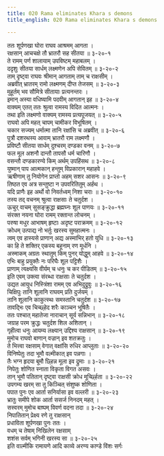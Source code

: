 ```yaml
---
title: 020 Rama eliminates Khara s demons
title_english: 020 Rama eliminates Khara s demons

---
```

<div class="audioEmbed"  caption="श्रीराम-हरिसीताराममूर्ति-घनपाठिभ्यां वचनम्" src="https://archive.org/download/Ramayana-recitation-Sriram-harisItArAmamUrti-Ghanapaati-v2/Kanda_3/Kanda_3_ARK-020-Chaturdhasha_Rakshasa_Samharaha.mp3"></div>

ततः शूर्पणखा घोरा राघव आश्रमम् आगता ।  
रक्षसान् आचचक्षे तौ भ्रातरौ सह सीतया ॥ ३-२०-१  
ते रामम् पर्ण शालायाम् उपविष्टम् महाबलम् ।  
ददृशुः सीतया सार्धम् लक्ष्मणेन अपि सेवितम् ॥ ३-२०-२  
ताम् दृष्ट्वा राघवः श्रीमान् आगताम् ताम् च राक्षसीम् ।  
अब्रवीत् भ्रातरम् रामो लक्ष्मणम् दीप्त तेजसम् ॥ ३-२०-३  
मुहूर्तम् भव सौमित्रे सीतायाः प्रत्यनन्तरः ।  
इमान् अस्या वधिष्यामि पदवीम् आगतान् इह ॥ ३-२०-४  
वाक्यम् एतत् ततः श्रुत्वा रामस्य विदित आत्मनः ।  
तथा इति लक्ष्मणो वाक्यम् रामस्य प्रत्यपूजयत् ॥ ३-२०-५  
राघवो अपि महत् चापम् चामीकर विभूषितम् ।  
चकार सज्यम् धर्मात्मा तानि रक्षांसि च अब्रवीत् ॥ ३-२०-६  
पुत्रौ दशरथस्य आवाम् भ्रातरौ राम लक्ष्मणौ ।  
प्रविष्टौ सीतया सार्धम् दुश्चरम् दण्डका वनम् ॥ ३-२०-७  
फल मूल अशनौ दान्तौ तापसौ धर्म चारिणौ ।  
वसन्तौ दण्डकारण्ये किम् अर्थम् उपहिंसथ ॥ ३-२०-८  
युष्मान् पाप आत्मकान् हन्तुम् विप्रकारान् महाहवे ।  
ऋषीणाम् तु नियोगेन प्राप्तो अहम् सशर आसनः ॥ ३-२०-९  
तिष्ठत एव अत्र सन्तुष्टा न उपवरितितुम् अर्हथ ।  
यदि प्राणैः इह अर्थो वो निवर्तध्वम् निशा चराः ॥ ३-२०-१०  
तस्य तद् वचनम् श्रुत्वा राक्षसाः ते चतुर्दश ।  
ऊचुर् वाचम् सुसङ्क्रुद्धा ब्रह्मघ्नः शूल पाणयः ॥ ३-२०-११  
संरक्त नयना घोरा रामम् रक्तान्त लोचनम् ।  
परुषा मधुर आभाषम् हृष्टाः अदृष्ट पराक्रमम् ॥ ३-२०-१२  
क्रोधम् उत्पाद्य नो भर्तुः खरस्य सुमहात्मनः ।  
त्वम् एव हास्यसे प्राणान् अद्य अस्माभिर् हतो युधि ॥ ३-२०-१३  
का हि ते शक्तिर् एकस्य बहूनाम् रण मूर्धनि ।  
अस्माकम् अग्रतः स्थातुम् किम् पुनर् योद्धुम् आहवे ॥ ३-२०-१४  
एभिः बाहु प्रयुक्तैः नः परिघैः शूल पट्टिशैः ।  
प्राणाम् त्यक्ष्यसि वीर्यम् च धनुः च कर पीडितम् ॥ ३-२०-१५  
इति एवम् उक्त्वा संरब्धा राक्षसाः ते चतुर्दश ।  
उद्यत आयुध निस्त्रिंशा रामम् एव अभिदुद्रुवुः ॥ ३-२०-१६  
चिक्षिपुः तानि शूलानि राघवम् प्रति दुर्जयम् ।  
तानि शूलानि काकुत्स्थः समस्तानि चतुर्दश ॥ ३-२०-१७  
तावद्भिः एव चिच्छ्हेद शरैः काञ्चन भूषितैः ।  
ततः पश्चात् महातेजा नाराचान् सूर्य सन्निभान् ॥ ३-२०-१८  
जग्राह परम क्रुद्धः चतुर्दश शिल अशितान् ।  
गृहीत्वा धनुः आयम्य लक्ष्यान् उद्दिश्य राक्षसान् ॥ ३-२०-१९  
मुमोच राघवो बाणान् वज्रान् इव शतक्रतुः ।  
ते भित्त्वा रक्षसाम् वेगात् वक्षांसि रुधिर आप्लुताः ॥ ३-२०-२०  
विनिष्पेतुः तदा भूमौ वल्मीकात् इव पन्नगाः ।  
तैः भग्न हृदया बूमौ छ्हिन्न मूला इव द्रुमाः ॥ ३-२०-२१  
निपेतुः शोणित स्नाता विकृता विगत असवः ।  
तान् भूमौ पतितान् दृष्ट्वा राक्षसी क्रोध मूर्च्छ्हिता ॥ ३-२०-२२  
उपगम्य खरम् सा तु किञ्चित् संशुष्क शोणिता ।  
पपात पुनः एव आर्ता सनिर्यासा इव वल्लरी ॥ ३-२०-२३  
भ्रातुः समीपे शोक आर्ता ससर्ज निनदम् महत् ।  
सस्वरम् मुमोच बाष्पम् विवर्ण वदना तदा ॥ ३-२०-२४  
निपातितान् प्रेक्ष्य रणे तु राक्षसान्  
प्रधाविता शूर्पणखा पुनः ततः ।  
वधम् च तेषाम् निखिलेन रक्षसाम्  
शशंस सर्वम् भगिनी खरस्य सा ॥ ३-२०-२५  
इति वाल्मीकि रामायणे आदि काव्ये अरण्य काण्डे विंशः सर्गः